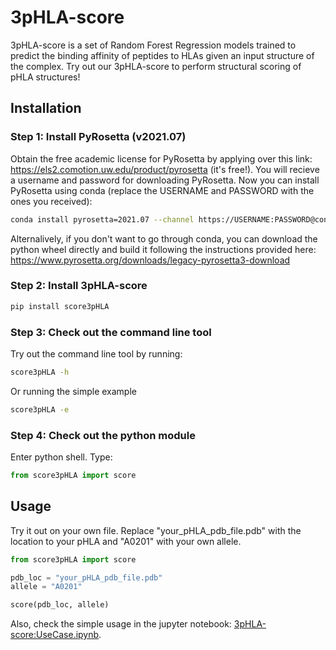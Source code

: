 # 3pHLA-score

3pHLA-score is a set of Random Forest Regression models trained to predict the binding affinity
of peptides to HLAs given an input structure of the complex. 
Try out our 3pHLA-score to perform structural scoring of pHLA structures!

## Installation

### Step 1: Install PyRosetta (v2021.07)

Obtain the free academic license for PyRosetta by applying over this link: https://els2.comotion.uw.edu/product/pyrosetta (it's free!). 
You will recieve a username and password for downloading PyRosetta. 
Now you can install PyRosetta using conda (replace the USERNAME and PASSWORD with the ones you received):

```sh
conda install pyrosetta=2021.07 --channel https://USERNAME:PASSWORD@conda.rosettacommons.org
```

Alternalively, if you don't want to go through conda, you can download the python wheel directly and build it following the instructions provided here: https://www.pyrosetta.org/downloads/legacy-pyrosetta3-download 

### Step 2: Install 3pHLA-score

```python
pip install score3pHLA
```

### Step 3: Check out the command line tool

Try out the command line tool by running:

```sh
score3pHLA -h
```

Or running the simple example

```sh
score3pHLA -e
```

### Step 4: Check out the python module

Enter python shell. Type:
```python
from score3pHLA import score
```

## Usage

Try it out on your own file. Replace "your_pHLA_pdb_file.pdb" with the location to your pHLA and "A0201" with your own allele.


```python
from score3pHLA import score

pdb_loc = "your_pHLA_pdb_file.pdb"
allele = "A0201"

score(pdb_loc, allele)
```

Also, check the simple usage in the jupyter notebook: [3pHLA-score:UseCase.ipynb](https://colab.research.google.com/drive/1QbENWaIE-r5AXvUv25IlVEWFPCklMKJ3?usp=sharing). 

